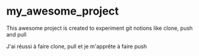 # my_awesome_project

This awesome project is created to experiment git notions like clone, push and pull

J'ai réussi à faire clone, pull et je m'apprête à faire push
